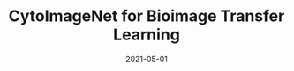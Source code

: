 ---
date: "2021-05-01"
external_link: https://github.com/stan-hua/CytoImageNet
image:
  caption: 
  focal_point: Smart
summary: The goal of the study is to provide biologists a means to automatically extract biologically meaningful image features from their microscopy images. We seek to do so by compiling open-source microscopy datasets of cells to create a pretraining dataset for training popular Convolutional Neural Network architectures for transfer learning.
tags:
- In Progress
title: CytoImageNet for Bioimage Transfer Learning
---